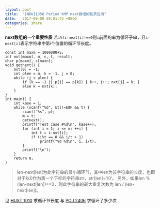 ```yaml
---
layout: post
title:  "[HDU]1358 Period KMP next数组的性质应用"
date:   2017-09-08 09:01:45 +0800
categories: share
---
```


**next数组的一个重要性质** 若`i%(i-next[i])==0`则`i`前面的串为循环子串，且`i-next[i]`表示字符串中第i个位置的循环节长度。

```
const int maxm = 1000000+5;
int nxt[maxm], m, n, t, result;
char p[maxm], s[maxn];
void getnext() {
	nxt[0] = -1;
	int plen = m, k = -1, j = 0;
	while (j < plen) {
		if (k == -1 || p[j] == p[k]) { k++, j++; nxt[j] = k; }
		else k = nxt[k];
	}
}
int main() {
	int kase = 1;
	while (scanf("%d", &t)!=EOF && t) {
		scanf("%s", p);
		m = t;
		getnext();
		printf("Test case #%d\n", kase++);
		for (int i = 1; i <= m; ++i) {
			int t = i-nxt[i];
			if (i%t == 0 && i/t > 1)
				printf("%d %d\n", i, i/t);
		}
		printf("\n");
	}
	return 0;
}
```

> len-next[len]为此字符串的最小循环节，其中len为该字符串的长度，也即对于以0作为第一个下标的字符串str，str[len]=‘\0’。
另外，如果len % (len-next[len])==0，则此字符串的最大重复次数为 len / (len-next[len])。

见 [HUST 1010](http://acm.hust.edu.cn/problem/show/1010) 求循环节长度 与 [POJ 2406](http://poj.org/problem?id=2406) 求循环了多少次
